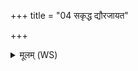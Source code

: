 +++
title = "04 सकृद्ध द्यौरजायत"

+++
<details><summary>मूलम् (WS)</summary>

सकृद्ध द्यौरजायत सकृद् भूमिरजायत ।  
सकृदः पृश्न्या दुग्धं तदन्यो नानु जायते  
मा त्वानुजनि कश्च न ॥ ५ ॥
</details>
